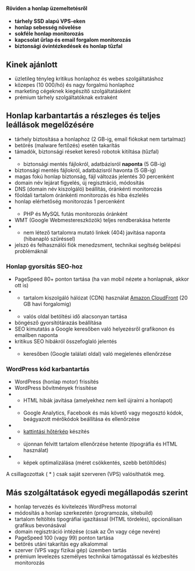 #### Röviden a honlap üzemeltetésről

- **tárhely SSD alapú VPS-eken**
- **honlap sebesség növelése**
- **sokféle honlap monitorozás**
- **kapcsolat űrlap és email forgalom monitorozás**
- **biztonsági óvintézkedések és honlap tűzfal**

## Kinek ajánlott

- üzletileg tényleg kritikus honlaphoz és webes szolgáltatáshoz
- közepes (10 000/hó) és nagy forgalmú honlaphoz
- marketing cégeknek kiegészítő szolgáltatásként
- prémium tárhely szolgáltatóknak extraként

## Honlap karbantartás a részleges és teljes leállások megelőzésére

- tárhely biztosítása a honlaphoz (2 GB-ig, email fiókokat nem tartalmaz)
- betörés (malware fertőzés) esetén takarítás
- támadók, biztonsági réseket kereső robotok kitiltása (tűzfal)
- * biztonsági mentés fájlokról, adatbázisról **naponta** (5 GB-ig)
- biztonsági mentés fájlokról, adatbázisról havonta (5 GB-ig)
- magas fokú honlap biztonság, fájl változás jelentés 30 percenként
- domain név lejárat figyelés, új regisztráció, módosítás
- DNS (domain név kiszolgáló) beállítás, óránkénti monitorozás
- főoldali tartalom óránkénti monitorozás és hiba észlelés
- honlap elérhetőség monitorozás 1 percenként
- * PHP és MySQL futás monitorozás óránként
- WMT (Google Webmestereszközök) teljes rendberakása hetente
- * nem létező tartalomra mutató linkek (404) javítása naponta (hibanapló szűréssel)
- jelszó és felhasználói fiók menedzsment, technikai segítség belépési problémáknál

### Honlap gyorsítás SEO-hoz

- PageSpeed 80+ ponton tartása (ha van mobil nézete a honlapnak, akkor ott is)
- * tartalom kiszolgáló hálózat (CDN) használat [Amazon CloudFront](http://aws.amazon.com/cloudfront/pricing/) (20 GB havi forgalomig)
- * valós oldal betöltési idő alacsonyan tartása
- böngésző gyorsítótárazás beállítása
- SEO kimutatás a Google keresőben való helyezésről grafikonon és emailben naponta
- kritikus SEO hibákról összefoglaló jelentés
- * keresőben (Google találati oldal) való megjelenés ellenőrzése

### WordPress kód karbantartás

- WordPress (honlap motor) frissítés
- WordPress bővítmények frissítése
- * HTML hibák javítása (amelyekhez nem kell újraírni a honlapot)
- * Google Analytics, Facebook és más követő vagy megosztó kódok, beágyazott mérőkódok beállítása és ellenőrzése
- * [kattintási hőtérkép](http://www.clicktale.com/sites/default/files/field/image/mouse-move-heatmap.png) készítés
- * újonnan felvitt tartalom ellenőrzése hetente (tipográfia és HTML használat)
- * képek optimalizálása (méret csökkentés, szebb betöltődés)

A csillagozottak ( * ) csak saját szerveren (VPS) valósíthatók meg.

## Más szolgáltatások egyedi megállapodás szerint

- honlap tervezés és kivitelezés WordPress motorral
- módosítás a honlap szerkezetén (programozás, sitebuild)
- tartalom feltöltés tipográfiai igazítással (HTML tördelés), opcionálisan grafikus bevonásával
- domain regisztráció intézése (csak az Ön vagy cége nevére)
- PageSpeed 100 (vagy 99) ponton tartása
- betörés utáni takarítás egy alkalommal
- szerver (VPS vagy fizikai gép) üzemben tartás
- prémium levelezés személyes technikai támogatással és kézbesítés monitorozás
